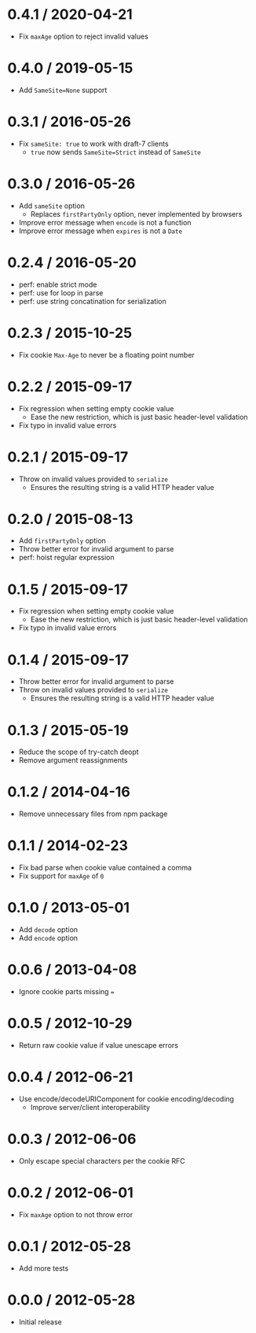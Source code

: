 0.4.1 / 2020-04-21
==================

-   Fix `maxAge` option to reject invalid values

0.4.0 / 2019-05-15
==================

-   Add `SameSite=None` support

0.3.1 / 2016-05-26
==================

-   Fix `sameSite: true` to work with draft-7 clients
    -   `true` now sends `SameSite=Strict` instead of `SameSite`

0.3.0 / 2016-05-26
==================

-   Add `sameSite` option
    -   Replaces `firstPartyOnly` option, never implemented by browsers
-   Improve error message when `encode` is not a function
-   Improve error message when `expires` is not a `Date`

0.2.4 / 2016-05-20
==================

-   perf: enable strict mode
-   perf: use for loop in parse
-   perf: use string concatination for serialization

0.2.3 / 2015-10-25
==================

-   Fix cookie `Max-Age` to never be a floating point number

0.2.2 / 2015-09-17
==================

-   Fix regression when setting empty cookie value
    -   Ease the new restriction, which is just basic header-level validation
-   Fix typo in invalid value errors

0.2.1 / 2015-09-17
==================

-   Throw on invalid values provided to `serialize`
    -   Ensures the resulting string is a valid HTTP header value

0.2.0 / 2015-08-13
==================

-   Add `firstPartyOnly` option
-   Throw better error for invalid argument to parse
-   perf: hoist regular expression

0.1.5 / 2015-09-17
==================

-   Fix regression when setting empty cookie value
    -   Ease the new restriction, which is just basic header-level validation
-   Fix typo in invalid value errors

0.1.4 / 2015-09-17
==================

-   Throw better error for invalid argument to parse
-   Throw on invalid values provided to `serialize`
    -   Ensures the resulting string is a valid HTTP header value

0.1.3 / 2015-05-19
==================

-   Reduce the scope of try-catch deopt
-   Remove argument reassignments

0.1.2 / 2014-04-16
==================

-   Remove unnecessary files from npm package

0.1.1 / 2014-02-23
==================

-   Fix bad parse when cookie value contained a comma
-   Fix support for `maxAge` of `0`

0.1.0 / 2013-05-01
==================

-   Add `decode` option
-   Add `encode` option

0.0.6 / 2013-04-08
==================

-   Ignore cookie parts missing `=`

0.0.5 / 2012-10-29
==================

-   Return raw cookie value if value unescape errors

0.0.4 / 2012-06-21
==================

-   Use encode/decodeURIComponent for cookie encoding/decoding
    -   Improve server/client interoperability

0.0.3 / 2012-06-06
==================

-   Only escape special characters per the cookie RFC

0.0.2 / 2012-06-01
==================

-   Fix `maxAge` option to not throw error

0.0.1 / 2012-05-28
==================

-   Add more tests

0.0.0 / 2012-05-28
==================

-   Initial release
